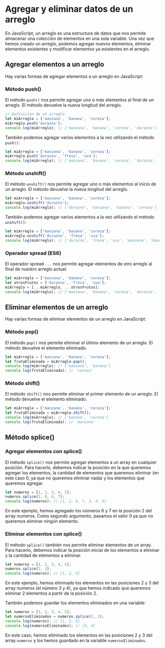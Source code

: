 # Agregar y eliminar datos de un arreglo

En JavaScript, un arreglo es una estructura de datos que nos permite almacenar una colección de elementos en una sola variable. Una vez que hemos creado un arreglo, podemos agregar nuevos elementos, eliminar elementos existentes y modificar elementos ya existentes en el arreglo.

## Agregar elementos a un arreglo

Hay varias formas de agregar elementos a un arreglo en JavaScript:

### Método push()

El método `push()` nos permite agregar uno o más elementos al final de un arreglo. El método devuelve la nueva longitud del arreglo.

```javascript
// Definición de un arreglo
let miArreglo = ['manzana', 'banana', 'cereza'];
miArreglo.push('durazno');
console.log(miArreglo); // ['manzana', 'banana', 'cereza', 'durazno']
```

También podemos agregar varios elementos a la vez utilizando el método `push()`:

```javascript
let miArreglo = ['manzana', 'banana', 'cereza'];
miArreglo.push('durazno', 'fresa', 'uva');
console.log(miArreglo); // ['manzana', 'banana', 'cereza', 'durazno', 'fresa', 'uva']
```

### Método unshift()

El método `unshift()` nos permite agregar uno o más elementos al inicio de un arreglo. El método devuelve la nueva longitud del arreglo.

```javascript
let miArreglo = ['manzana', 'banana', 'cereza'];
miArreglo.unshift('durazno');
console.log(miArreglo); // ['durazno', 'manzana', 'banana', 'cereza']
```

También podemos agregar varios elementos a la vez utilizando el método `unshift()`:

```javascript
let miArreglo = ['manzana', 'banana', 'cereza'];
miArreglo.unshift('durazno', 'fresa', 'uva');
console.log(miArreglo); // ['durazno', 'fresa', 'uva', 'manzana', 'banana', 'cereza']
```

### Operador spread (ES6)

El operador spread `...` nos permite agregar elementos de otro arreglo al final de nuestro arreglo actual:

```javascript
let miArreglo = ['manzana', 'banana', 'cereza'];
let otrosFrutos = ['durazno', 'fresa', 'uva'];
miArreglo = [...miArreglo, ...otrosFrutos];
console.log(miArreglo); // ['manzana', 'banana', 'cereza', 'durazno', 'fresa', 'uva']
```

## Eliminar elementos de un arreglo

Hay varias formas de eliminar elementos de un arreglo en JavaScript:

### Método pop()

El método `pop()` nos permite eliminar el último elemento de un arreglo. El método devuelve el elemento eliminado.

```javascript
let miArreglo = ['manzana', 'banana', 'cereza'];
let frutaEliminada = miArreglo.pop();
console.log(miArreglo); // ['manzana', 'banana']
console.log(frutaEliminada); // 'cereza'
```

### Método shift()

El método `shift()` nos permite eliminar el primer elemento de un arreglo. El método devuelve el elemento eliminado.

```javascript
let miArreglo = ['manzana', 'banana', 'cereza'];
let frutaEliminada = miArreglo.shift();
console.log(miArreglo); // ['banana', 'cereza']
console.log(frutaEliminada); // 'manzana'
```

## Método splice()

### Agregar elementos con splice()

El método `splice()` nos permite agregar elementos a un array en cualquier posición. Para hacerlo, debemos indicar la posición en la que queremos agregar los elementos, la cantidad de elementos que queremos eliminar (en este caso 0, ya que no queremos eliminar nada) y los elementos que queremos agregar.

```javascript
let numeros = [1, 2, 3, 4, 5];
numeros.splice(2, 0, 6, 7);
console.log(numeros); // [1, 2, 6, 7, 3, 4, 5]
```

En este ejemplo, hemos agregado los números 6 y 7 en la posición 2 del array numeros. Como segundo argumento, pasamos el valor 0 ya que no queremos eliminar ningún elemento.

### Eliminar elementos con splice()

El método `splice()` también nos permite eliminar elementos de un array. Para hacerlo, debemos indicar la posición inicial de los elementos a eliminar y la cantidad de elementos a eliminar.

```javascript
let numeros = [1, 2, 3, 4, 5];
numeros.splice(2, 2);
console.log(numeros); // [1, 2, 5]
```

En este ejemplo, hemos eliminado los elementos en las posiciones 2 y 3 del array numeros (el número 3 y 4), ya que hemos indicado que queremos eliminar 2 elementos a partir de la posición 2.

También podemos guardar los elementos eliminados en una variable:

```javascript
let numeros = [1, 2, 3, 4, 5];
let numerosEliminados = numeros.splice(2, 2);
console.log(numeros); // [1, 2, 5]
console.log(numerosEliminados); // [3, 4]
```

En este caso, hemos eliminado los elementos en las posiciones 2 y 3 del array `numeros` y los hemos guardado en la variable `numerosEliminados`.
